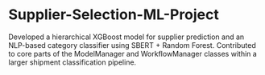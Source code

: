 # Supplier-Selection-ML-Project
Developed a hierarchical XGBoost model for supplier prediction and an NLP-based category classifier using SBERT + Random Forest. Contributed to core parts of the ModelManager and WorkflowManager classes within a larger shipment classification pipeline.
